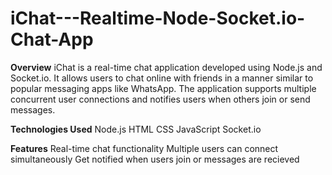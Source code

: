 # iChat---Realtime-Node-Socket.io-Chat-App
**Overview**
iChat is a real-time chat application developed using Node.js and Socket.io. It allows users to chat online with friends in a manner similar to popular messaging apps like WhatsApp. The application supports multiple concurrent user connections and notifies users when others join or send messages.

**Technologies Used**
Node.js
HTML
CSS
JavaScript
Socket.io

**Features**
Real-time chat functionality
Multiple users can connect simultaneously
Get notified when users join or messages are recieved

